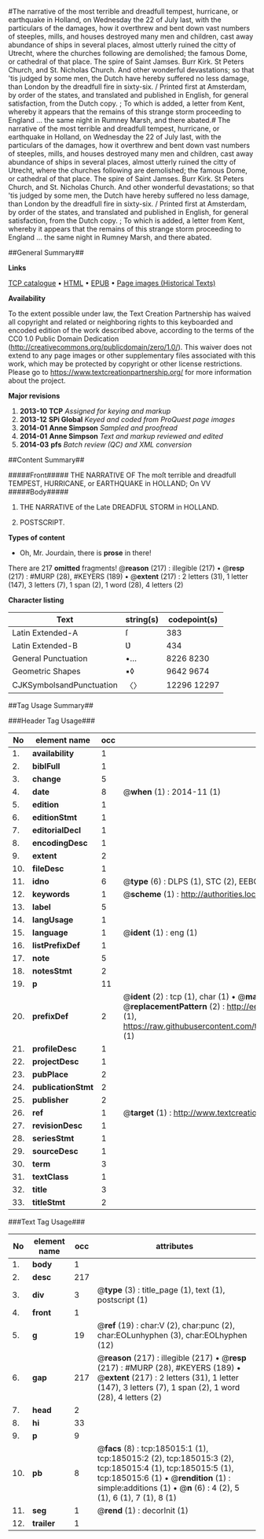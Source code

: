 #The narrative of the most terrible and dreadfull tempest, hurricane, or earthquake in Holland, on Wednesday the 22 of July last, with the particulars of the damages, how it overthrew and bent down vast numbers of steeples, mills, and houses destroyed many men and children, cast away abundance of ships in several places, almost utterly ruined the citty of Utrecht, where the churches following are demolished; the famous Dome, or cathedral of that place. The spire of Saint Jamses. Burr Kirk. St Peters Church, and St. Nicholas Church. And other wonderful devastations; so that 'tis judged by some men, the Dutch have hereby suffered no less damage, than London by the dreadfull fire in sixty-six. / Printed first at Amsterdam, by order of the states, and translated and published in English, for general satisfaction, from the Dutch copy. ; To which is added, a letter from Kent, whereby it appears that the remains of this strange storm proceeding to England ... the same night in Rumney Marsh, and there abated.#
The narrative of the most terrible and dreadfull tempest, hurricane, or earthquake in Holland, on Wednesday the 22 of July last, with the particulars of the damages, how it overthrew and bent down vast numbers of steeples, mills, and houses destroyed many men and children, cast away abundance of ships in several places, almost utterly ruined the citty of Utrecht, where the churches following are demolished; the famous Dome, or cathedral of that place. The spire of Saint Jamses. Burr Kirk. St Peters Church, and St. Nicholas Church. And other wonderful devastations; so that 'tis judged by some men, the Dutch have hereby suffered no less damage, than London by the dreadfull fire in sixty-six. / Printed first at Amsterdam, by order of the states, and translated and published in English, for general satisfaction, from the Dutch copy. ; To which is added, a letter from Kent, whereby it appears that the remains of this strange storm proceeding to England ... the same night in Rumney Marsh, and there abated.

##General Summary##

**Links**

[TCP catalogue](http://www.ota.ox.ac.uk/tcp/)  • 
[HTML](http://tei.it.ox.ac.uk/tcp/Texts-HTML/free/B09/B09569.html)  • 
[EPUB](http://tei.it.ox.ac.uk/tcp/Texts-EPUB/free/B09/B09569.epub) • 
[Page images (Historical Texts)](https://historicaltexts.jisc.ac.uk/eebo-69648842e)

**Availability**

To the extent possible under law, the Text Creation Partnership has waived all copyright and related or neighboring rights to this keyboarded and encoded edition of the work described above, according to the terms of the CC0 1.0 Public Domain Dedication (http://creativecommons.org/publicdomain/zero/1.0/). This waiver does not extend to any page images or other supplementary files associated with this work, which may be protected by copyright or other license restrictions. Please go to https://www.textcreationpartnership.org/ for more information about the project.

**Major revisions**

1. __2013-10__ __TCP__ *Assigned for keying and markup*
1. __2013-12__ __SPi Global__ *Keyed and coded from ProQuest page images*
1. __2014-01__ __Anne Simpson__ *Sampled and proofread*
1. __2014-01__ __Anne Simpson__ *Text and markup reviewed and edited*
1. __2014-03__ __pfs__ *Batch review (QC) and XML conversion*

##Content Summary##

#####Front#####
THE NARRATIVE OF The moſt terrible and dreadfull TEMPEST, HURRICANE, or EARTHQUAKE in HOLLAND; On VV
#####Body#####

1. THE NARRATIVE of the Late DREADFƲL STORM in HOLLAND.

1. POSTSCRIPT.

**Types of content**

  * Oh, Mr. Jourdain, there is **prose** in there!

There are 217 **omitted** fragments! 
 @__reason__ (217) : illegible (217)  •  @__resp__ (217) : #MURP (28), #KEYERS (189)  •  @__extent__ (217) : 2 letters (31), 1 letter (147), 3 letters (7), 1 span (2), 1 word (28), 4 letters (2)

**Character listing**


|Text|string(s)|codepoint(s)|
|---|---|---|
|Latin Extended-A|ſ|383|
|Latin Extended-B|Ʋ|434|
|General Punctuation|•…|8226 8230|
|Geometric Shapes|▪◊|9642 9674|
|CJKSymbolsandPunctuation|〈〉|12296 12297|

##Tag Usage Summary##

###Header Tag Usage###

|No|element name|occ|attributes|
|---|---|---|---|
|1.|__availability__|1||
|2.|__biblFull__|1||
|3.|__change__|5||
|4.|__date__|8| @__when__ (1) : 2014-11 (1)|
|5.|__edition__|1||
|6.|__editionStmt__|1||
|7.|__editorialDecl__|1||
|8.|__encodingDesc__|1||
|9.|__extent__|2||
|10.|__fileDesc__|1||
|11.|__idno__|6| @__type__ (6) : DLPS (1), STC (2), EEBO-CITATION (1), OCLC (1), VID (1)|
|12.|__keywords__|1| @__scheme__ (1) : http://authorities.loc.gov/ (1)|
|13.|__label__|5||
|14.|__langUsage__|1||
|15.|__language__|1| @__ident__ (1) : eng (1)|
|16.|__listPrefixDef__|1||
|17.|__note__|5||
|18.|__notesStmt__|2||
|19.|__p__|11||
|20.|__prefixDef__|2| @__ident__ (2) : tcp (1), char (1)  •  @__matchPattern__ (2) : ([0-9\-]+):([0-9IVX]+) (1), (.+) (1)  •  @__replacementPattern__ (2) : http://eebo.chadwyck.com/downloadtiff?vid=$1&page=$2 (1), https://raw.githubusercontent.com/textcreationpartnership/Texts/master/tcpchars.xml#$1 (1)|
|21.|__profileDesc__|1||
|22.|__projectDesc__|1||
|23.|__pubPlace__|2||
|24.|__publicationStmt__|2||
|25.|__publisher__|2||
|26.|__ref__|1| @__target__ (1) : http://www.textcreationpartnership.org/docs/. (1)|
|27.|__revisionDesc__|1||
|28.|__seriesStmt__|1||
|29.|__sourceDesc__|1||
|30.|__term__|3||
|31.|__textClass__|1||
|32.|__title__|3||
|33.|__titleStmt__|2||


###Text Tag Usage###

|No|element name|occ|attributes|
|---|---|---|---|
|1.|__body__|1||
|2.|__desc__|217||
|3.|__div__|3| @__type__ (3) : title_page (1), text (1), postscript (1)|
|4.|__front__|1||
|5.|__g__|19| @__ref__ (19) : char:V (2), char:punc (2), char:EOLunhyphen (3), char:EOLhyphen (12)|
|6.|__gap__|217| @__reason__ (217) : illegible (217)  •  @__resp__ (217) : #MURP (28), #KEYERS (189)  •  @__extent__ (217) : 2 letters (31), 1 letter (147), 3 letters (7), 1 span (2), 1 word (28), 4 letters (2)|
|7.|__head__|2||
|8.|__hi__|33||
|9.|__p__|9||
|10.|__pb__|8| @__facs__ (8) : tcp:185015:1 (1), tcp:185015:2 (2), tcp:185015:3 (2), tcp:185015:4 (1), tcp:185015:5 (1), tcp:185015:6 (1)  •  @__rendition__ (1) : simple:additions (1)  •  @__n__ (6) : 4 (2), 5 (1), 6 (1), 7 (1), 8 (1)|
|11.|__seg__|1| @__rend__ (1) : decorInit (1)|
|12.|__trailer__|1||
